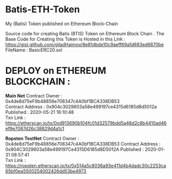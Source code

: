 # Batis-ETH-Token
My (Batis) Token published on Ethereum Block-Chain 

Source code for creating Batis (BTIS) Token on Ethereum Block Chain .
The Base Code for Creating this Token is Hosted in this Link :
https://gist.github.com/giladHaimov/8e81dbde10c9aeff69a1d683ed6870be   
FileName : BasicERC20.sol

# DEPLOY on ETHEREUM BLOCKCHAIN :
 
**Main Net**
   Contract Owner : 0x4de8d75eF9b48856e708347c4A0bf1BCA338DB53  
   Contract Address : 0x904c3029603a58e499197ce4315d6185d8d5012a  
   Published : 2020-05-21  16:10:48  
   Txn Link : https://etherscan.io/tx/0xd913690b104fc01d32579bdd5a46d2c8b4410ad46ef9e7087d26c38829d4a1c1   
   
**Ropsten TestNet**
   Contract Owner : 0x4de8d75eF9b48856e708347c4A0bf1BCA338DB53 
   Contract Address : 0x904C3029603a58e499197Ce4315D6185d8D5012A 
   Published : 2020-01-31  08:57:41   
   Txn Link : https://ropsten.etherscan.io/tx/0x514a5c8036a93e411d4b4dadc30c2253ca65bf0ea5500254002426dd53be4973  
   
   
